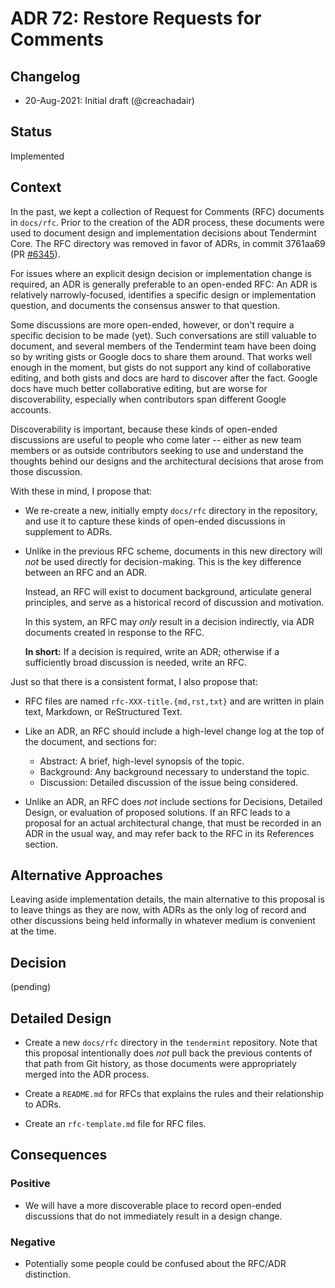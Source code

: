 # ADR 72: Restore Requests for Comments

## Changelog

- 20-Aug-2021: Initial draft (@creachadair)

## Status

Implemented

## Context

In the past, we kept a collection of Request for Comments (RFC) documents in `docs/rfc`.
Prior to the creation of the ADR process, these documents were used to document
design and implementation decisions about Tendermint Core. The RFC directory
was removed in favor of ADRs, in commit 3761aa69 (PR
[\#6345](https://github.com/tendermint/tendermint/pull/6345)).

For issues where an explicit design decision or implementation change is
required, an ADR is generally preferable to an open-ended RFC: An ADR is
relatively narrowly-focused, identifies a specific design or implementation
question, and documents the consensus answer to that question.

Some discussions are more open-ended, however, or don't require a specific
decision to be made (yet). Such conversations are still valuable to document,
and several members of the Tendermint team have been doing so by writing gists
or Google docs to share them around. That works well enough in the moment, but
gists do not support any kind of collaborative editing, and both gists and docs
are hard to discover after the fact. Google docs have much better collaborative
editing, but are worse for discoverability, especially when contributors span
different Google accounts.

Discoverability is important, because these kinds of open-ended discussions are
useful to people who come later -- either as new team members or as outside
contributors seeking to use and understand the thoughts behind our designs and
the architectural decisions that arose from those discussion.

With these in mind, I propose that:

-  We re-create a new, initially empty `docs/rfc` directory in the repository,
   and use it to capture these kinds of open-ended discussions in supplement to
   ADRs.

-  Unlike in the previous RFC scheme, documents in this new directory will
   _not_ be used directly for decision-making. This is the key difference
   between an RFC and an ADR.

   Instead, an RFC will exist to document background, articulate general
   principles, and serve as a historical record of discussion and motivation.

   In this system, an RFC may _only_ result in a decision indirectly, via ADR
   documents created in response to the RFC.

   **In short:** If a decision is required, write an ADR; otherwise if a
   sufficiently broad discussion is needed, write an RFC.

Just so that there is a consistent format, I also propose that:

-  RFC files are named `rfc-XXX-title.{md,rst,txt}` and are written in plain
   text, Markdown, or ReStructured Text.

-  Like an ADR, an RFC should include a high-level change log at the top of the
   document, and sections for:

     * Abstract: A brief, high-level synopsis of the topic.
     * Background: Any background necessary to understand the topic.
     * Discussion: Detailed discussion of the issue being considered.

-  Unlike an ADR, an RFC does _not_ include sections for Decisions, Detailed
   Design, or evaluation of proposed solutions. If an RFC leads to a proposal
   for an actual architectural change, that must be recorded in an ADR in the
   usual way, and may refer back to the RFC in its References section.

## Alternative Approaches

Leaving aside implementation details, the main alternative to this proposal is
to leave things as they are now, with ADRs as the only log of record and other
discussions being held informally in whatever medium is convenient at the time.

## Decision

(pending)

## Detailed Design

- Create a new `docs/rfc` directory in the `tendermint` repository. Note that
  this proposal intentionally does _not_ pull back the previous contents of
  that path from Git history, as those documents were appropriately merged into
  the ADR process.

- Create a `README.md` for RFCs that explains the rules and their relationship
  to ADRs.

- Create an `rfc-template.md` file for RFC files.

## Consequences

### Positive

- We will have a more discoverable place to record open-ended discussions that
  do not immediately result in a design change.

### Negative

- Potentially some people could be confused about the RFC/ADR distinction.
